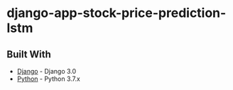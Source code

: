 # django-app-stock-price-prediction-lstm

## Built With

* [Django](https://www.djangoproject.com/) - Django 3.0
* [Python](https://www.python.org/) - Python 3.7.x
